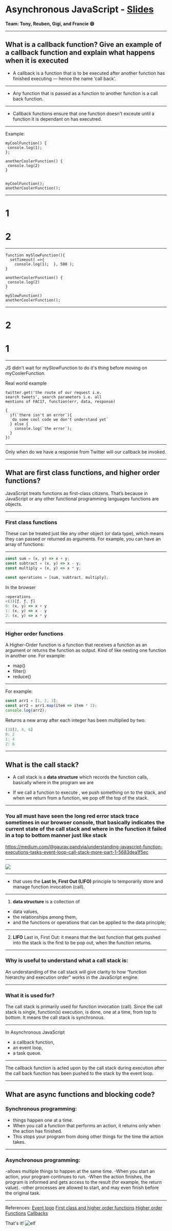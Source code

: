 
# Asynchronous JavaScript - [Slides](https://hackmd.io/@SjkyAeAyRjSqv_tPCU-41A/rJ5UIzMWr)

**Team: Tony, Reuben, Gigi, and Francie :smile:**

---


## What is a callback function? Give an example of a callback function and explain what happens when it is executed

- A callback is a function that is to be executed after another function has finished executing — hence the name ‘call back’. 


---


- Any function that is passed as a function to another function is a call back function.

---

- Callback functions ensure that one function doesn't exceute until a function it is dependant on has executred. 

---


Example:

```javascript=
myCoolFunction() {
 console.log(1);
};
```
```javascript=
anotherCoolerFunction() {
 console.log(2)
}
```
```javascript=

myCoolFunction();
anotherCoolerFunction();
```


---


# 1
# 2

---

```javascript=
function mySlowFunction(){
  setTimeout( =>{
    console.log(1);  }, 500 );
}
```
```javascript=
anotherCoolerFunction() {
 console.log(2)
}
```
```javascript=
mySlowFunction()
anotherCoolerFunction();
```

---


# 2
# 1

---

JS didn't wait for mySlowFunction to do it's thing before moving on myCoolerFunction.

Real world example 
```javascript=
twitter.get('the route of our request i.e. 
search tweets', search parameters i.e. all 
mentions of FAC17, function(err, data, response) 

{
  if(`there isn't an error`){
  `do some cool code we don't understand yet`
  } else {
    console.log(`the error`);
  }
})
```

---


Only when do we have a response from Twitter will our callback be invoked. 

---


## What are first class functions, and higher order functions?
JavaScript treats functions as first-class citizens. That’s because in JavaScript or any other functional programming languages functions are objects.

---


### **First class functions** 
These can be treated just like any other object (or data type), which means they can passed or returned as arguments. For example, you can have an array of functions:

---


```javascript
const sum = (x, y) => x + y;
const subtract = (x, y) => x - y;
const multiply = (x, y) => x * y;

const operations = [sum, subtract, multiply];
```
In the browser
```javascript
>operations
<(3)[ƒ, ƒ, ƒ]
0: (x, y) => x + y
1: (x, y) => x - y
2: (x, y) => x * y
```

---


### **Higher order functions** 
A Higher-Order function is a function that receives a function as an argument or returns the function as output. Kind of like nesting one function in another one. For example:
- map()
- filter()
- reduce()

---


For example:
```javascript
const arr1 = [1, 2, 3];
const arr2 = arr1.map(item => item * 2);
console.log(arr2);
```
Returns a new array after each integer has been multiplied by two.
```javascript
(3)[2, 4, 6]
0: 2
1: 4
2: 6

```

---

## What is the call stack?

* A call stack is a **data structure**  which records the function calls, basically where in the program we are

* If we call a function to execute , we push something on to the stack, and when we return from a function, we pop off the top of the stack.

---


### You all must have seen the long red error stack trace sometimes in our browser console, that basically indicates the current state of the call stack and where in the function it failed in a top to bottom manner just like stack

https://medium.com/@gaurav.pandvia/understanding-javascript-function-executions-tasks-event-loop-call-stack-more-part-1-5683dea1f5ec

---



![](https://i.imgur.com/ZVRwcrw.png)


---


* that uses the **Last In, First Out (LIFO)** principle to temporarily store and manage function invocation (call).

---


1. **data structure**  is a collection of 
* data values, 
* the relationships among them, 
* and the functions or operations that can be applied to the data principle;

---


2. **LIFO** Last in, First Out: it means that the last function that gets pushed into the stack is the first to be pop out, when the function returns.

---



### Why is useful to understand what a call stack is:
An understanding of the call stack will give clarity to how “function hierarchy and execution order” works in the JavaScript engine.

---


### What it is used for?
The call stack is primarily used for function invocation (call). Since the call stack is single, function(s) execution, is done, one at a time, from top to bottom. It means the call stack is synchronous.

---



In Asynchronous JavaScript

* a callback function,
* an event loop, 
* a task queue. 

---


The callback function is acted upon by the call stack during execution after the call back function has been pushed to the stack by the event loop.


---

## What are async functions and blocking code?

### Synchronous programming:
- things happen one at a time. 
- When you call a function that performs an action, it returns only when the action has finished. 
- This stops your program from doing other things for the time the action takes.

---


### Asynchronous programming:
-allows multiple things to happen at the same time. 
-When you start an action, your program continues to run. 
-When the action finishes, the program is informed and gets access to the result (for example, the return value).
-other processes are allowed to start, and may even finish before the original task.

---

References:
[Event loop](https://medium.com/@gaurav.pandvia/understanding-javascript-function-executions-tasks-event-loop-call-stack-more-part-1-5683dea1f5ec)
[First class and higher order functions](https://hackernoon.com/effective-functional-javascript-first-class-and-higher-order-functions-713fde8df50a)
[Higher order Functions](https://blog.bitsrc.io/understanding-higher-order-functions-in-javascript-75461803bad)
[Callbacks](https://codeburst.io/javascript-what-the-heck-is-a-callback-aba4da2deced)

That's it!
![elf](https://media.giphy.com/media/3otPoS81loriI9sO8o/giphy.gif)

